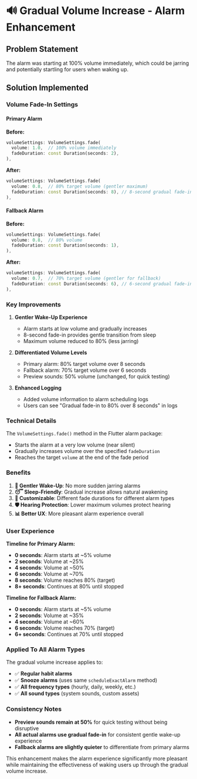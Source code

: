 # 🔊 Gradual Volume Increase - Alarm Enhancement

## Problem Statement
The alarm was starting at 100% volume immediately, which could be jarring and potentially startling for users when waking up.

## Solution Implemented

### Volume Fade-In Settings

#### Primary Alarm
**Before:**
```dart
volumeSettings: VolumeSettings.fade(
  volume: 1.0,  // 100% volume immediately
  fadeDuration: const Duration(seconds: 2),
),
```

**After:**
```dart
volumeSettings: VolumeSettings.fade(
  volume: 0.8,  // 80% target volume (gentler maximum)
  fadeDuration: const Duration(seconds: 8), // 8-second gradual fade-in
),
```

#### Fallback Alarm
**Before:**
```dart
volumeSettings: VolumeSettings.fade(
  volume: 0.8,  // 80% volume
  fadeDuration: const Duration(seconds: 1),
),
```

**After:**
```dart
volumeSettings: VolumeSettings.fade(
  volume: 0.7,  // 70% target volume (gentler for fallback)
  fadeDuration: const Duration(seconds: 6), // 6-second gradual fade-in
),
```

### Key Improvements

1. **Gentler Wake-Up Experience**
   - Alarm starts at low volume and gradually increases
   - 8-second fade-in provides gentle transition from sleep
   - Maximum volume reduced to 80% (less jarring)

2. **Differentiated Volume Levels**
   - Primary alarm: 80% target volume over 8 seconds
   - Fallback alarm: 70% target volume over 6 seconds
   - Preview sounds: 50% volume (unchanged, for quick testing)

3. **Enhanced Logging**
   - Added volume information to alarm scheduling logs
   - Users can see "Gradual fade-in to 80% over 8 seconds" in logs

### Technical Details

The `VolumeSettings.fade()` method in the Flutter alarm package:
- Starts the alarm at a very low volume (near silent)
- Gradually increases volume over the specified `fadeDuration`
- Reaches the target `volume` at the end of the fade period

### Benefits

1. **🌅 Gentler Wake-Up**: No more sudden jarring alarms
2. **😴 Sleep-Friendly**: Gradual increase allows natural awakening
3. **🔧 Customizable**: Different fade durations for different alarm types
4. **🛡️ Hearing Protection**: Lower maximum volumes protect hearing
5. **📊 Better UX**: More pleasant alarm experience overall

### User Experience

**Timeline for Primary Alarm:**
- **0 seconds**: Alarm starts at ~5% volume
- **2 seconds**: Volume at ~25%
- **4 seconds**: Volume at ~50%
- **6 seconds**: Volume at ~70%
- **8 seconds**: Volume reaches 80% (target)
- **8+ seconds**: Continues at 80% until stopped

**Timeline for Fallback Alarm:**
- **0 seconds**: Alarm starts at ~5% volume
- **2 seconds**: Volume at ~35%
- **4 seconds**: Volume at ~60%
- **6 seconds**: Volume reaches 70% (target)
- **6+ seconds**: Continues at 70% until stopped

### Applied To All Alarm Types

The gradual volume increase applies to:
- ✅ **Regular habit alarms**
- ✅ **Snooze alarms** (uses same `scheduleExactAlarm` method)
- ✅ **All frequency types** (hourly, daily, weekly, etc.)
- ✅ **All sound types** (system sounds, custom assets)

### Consistency Notes

- **Preview sounds remain at 50%** for quick testing without being disruptive
- **All actual alarms use gradual fade-in** for consistent gentle wake-up experience
- **Fallback alarms are slightly quieter** to differentiate from primary alarms

This enhancement makes the alarm experience significantly more pleasant while maintaining the effectiveness of waking users up through the gradual volume increase.